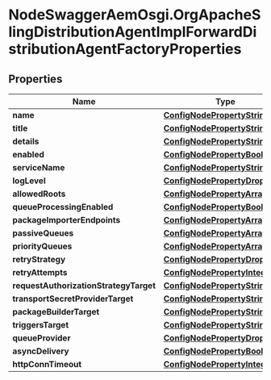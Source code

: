 # NodeSwaggerAemOsgi.OrgApacheSlingDistributionAgentImplForwardDistributionAgentFactoryProperties

## Properties

Name | Type | Description | Notes
------------ | ------------- | ------------- | -------------
**name** | [**ConfigNodePropertyString**](ConfigNodePropertyString.md) |  | [optional] 
**title** | [**ConfigNodePropertyString**](ConfigNodePropertyString.md) |  | [optional] 
**details** | [**ConfigNodePropertyString**](ConfigNodePropertyString.md) |  | [optional] 
**enabled** | [**ConfigNodePropertyBoolean**](ConfigNodePropertyBoolean.md) |  | [optional] 
**serviceName** | [**ConfigNodePropertyString**](ConfigNodePropertyString.md) |  | [optional] 
**logLevel** | [**ConfigNodePropertyDropDown**](ConfigNodePropertyDropDown.md) |  | [optional] 
**allowedRoots** | [**ConfigNodePropertyArray**](ConfigNodePropertyArray.md) |  | [optional] 
**queueProcessingEnabled** | [**ConfigNodePropertyBoolean**](ConfigNodePropertyBoolean.md) |  | [optional] 
**packageImporterEndpoints** | [**ConfigNodePropertyArray**](ConfigNodePropertyArray.md) |  | [optional] 
**passiveQueues** | [**ConfigNodePropertyArray**](ConfigNodePropertyArray.md) |  | [optional] 
**priorityQueues** | [**ConfigNodePropertyArray**](ConfigNodePropertyArray.md) |  | [optional] 
**retryStrategy** | [**ConfigNodePropertyDropDown**](ConfigNodePropertyDropDown.md) |  | [optional] 
**retryAttempts** | [**ConfigNodePropertyInteger**](ConfigNodePropertyInteger.md) |  | [optional] 
**requestAuthorizationStrategyTarget** | [**ConfigNodePropertyString**](ConfigNodePropertyString.md) |  | [optional] 
**transportSecretProviderTarget** | [**ConfigNodePropertyString**](ConfigNodePropertyString.md) |  | [optional] 
**packageBuilderTarget** | [**ConfigNodePropertyString**](ConfigNodePropertyString.md) |  | [optional] 
**triggersTarget** | [**ConfigNodePropertyString**](ConfigNodePropertyString.md) |  | [optional] 
**queueProvider** | [**ConfigNodePropertyDropDown**](ConfigNodePropertyDropDown.md) |  | [optional] 
**asyncDelivery** | [**ConfigNodePropertyBoolean**](ConfigNodePropertyBoolean.md) |  | [optional] 
**httpConnTimeout** | [**ConfigNodePropertyInteger**](ConfigNodePropertyInteger.md) |  | [optional] 


